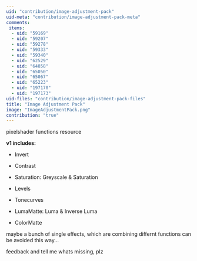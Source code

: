 ```yaml
---
uid: "contribution/image-adjustment-pack"
uid-meta: "contribution/image-adjustment-pack-meta"
comments: 
 items: 
  - uid: "59169"
  - uid: "59207"
  - uid: "59278"
  - uid: "59333"
  - uid: "59340"
  - uid: "62529"
  - uid: "64858"
  - uid: "65050"
  - uid: "65067"
  - uid: "65223"
  - uid: "197170"
  - uid: "197173"
uid-files: "contribution/image-adjustment-pack-files"
title: "Image Adjustment Pack"
image: "ImageAdjustmentPack.png"
contribution: "true"
---
```


pixelshader functions resource

**v1 includes:**
* Invert
* Contrast
* Saturation: Greyscale & Saturation
* Levels
* Tonecurves

* LumaMatte: Luma & Inverse Luma
* ColorMatte

maybe a bunch of single effects, which are combining differnt functions can be avoided this way...

feedback and tell me whats missing, plz
